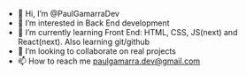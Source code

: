- 👋 Hi, I’m @PaulGamarraDev
- 👀 I’m interested in Back End development
- 🌱 I’m currently learning Front End: HTML, CSS, JS(next) and React(next). Also learning git/github
- 💞️ I’m looking to collaborate on real projects
- 📫 How to reach me paulgamarra.dev@gmail.com

<!---
PaulGamarraDev/PaulGamarraDev is a ✨ special ✨ repository because its `README.md` (this file) appears on your GitHub profile.
You can click the Preview link to take a look at your changes.
--->

